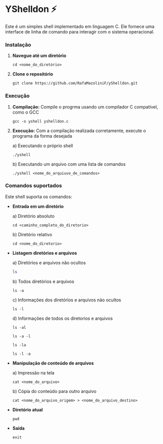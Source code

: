 # YShelldon ⚡

Este é um simples shell implementado em linguagem C. Ele fornece uma interface de linha de comando para interagir com o sistema operacional.

### Instalação
1. **Navegue até um diretório**
    ```
    cd <nome_do_diretório>
    ```
    
2. **Clone o repositório**
    ```
    git clone https://github.com/RafaMazoliniF/yShelldon.git
    ```
    
### Execução
1. **Compilação:** Compile o progrma usando um compilador C compatível, como o GCC
   
   ```
   gcc -o yshell yshelldon.c
   ```
2. **Execução:** Com a compilação realizada corretamente, execute o programa da forma desejada

   a) Executando o próprio shell
   ```
   ./yshell
   ```
   b) Executando um arquivo com uma lista de comandos
   ```
   ./yshell <nome_do_arquiuvo_de_comandos>
   ```
   
### Comandos suportados
Este shell suporta os comandos:
- **Entrada em um diretório**
  
   a) Diretório absoluto
   ```
   cd <caminho_completo_do_diretorio>
   ```
   b) Diretório relativo
   ```
   cd <nome_do_diretorio>
   ```
   
- **Listagem diretórios e arquivos**

   a) Diretórios e arquivos não ocultos
   ```bash
   ls
   ```
   b) Todos diretórios e arquivos
   ```
   ls -a
   ```
   c) Informações dos diretórios e arquivos não ocultos
   ```
   ls -l
   ```
   d) Informações de todos os diretorios e arquivos
   ```
   ls -al
   ```
   ```
   ls -a -l
   ```
   ```
   ls -la 
   ```
   ```
   ls -l -a
   ```
   
- **Manipulação de conteúdo de arquivos**

  a) Impressão na tela
   ```
   cat <nome_do_arquivo>
   ```
   b) Cópia do conteúdo para outro arquivo
   ```
   cat <nome_do_arquivo_origem> > <nome_do_arquivo_destino>
   ```
   
- **Diretório atual**
  ```
  pwd
  ```
  
- **Saída**
  ```
  exit
  ```
